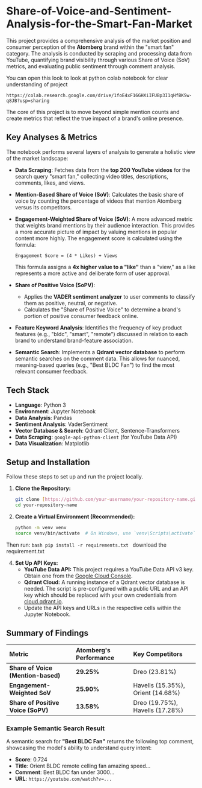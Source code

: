 # Share-of-Voice-and-Sentiment-Analysis-for-the-Smart-Fan-Market
This project provides a comprehensive analysis of the market position and consumer perception of the **Atomberg** brand within the "smart fan" category. The analysis is conducted by scraping and processing data from YouTube, quantifying brand visibility through various Share of Voice (SoV) metrics, and evaluating public sentiment through comment analysis.

You can open this look to look at python colab notebook for clear understanding of project 
```
https://colab.research.google.com/drive/1foE4xF16GHXiIFUBp3I1qHfBKSw-q8JB?usp=sharing

```
The core of this project is to move beyond simple mention counts and create metrics that reflect the true impact of a brand's online presence.

## Key Analyses & Metrics

The notebook performs several layers of analysis to generate a holistic view of the market landscape:

* **Data Scraping**: Fetches data from the **top 200 YouTube videos** for the search query "smart fan," collecting video titles, descriptions, comments, likes, and views.

* **Mention-Based Share of Voice (SoV)**: Calculates the basic share of voice by counting the percentage of videos that mention Atomberg versus its competitors.

* **Engagement-Weighted Share of Voice (SoV)**: A more advanced metric that weights brand mentions by their audience interaction. This provides a more accurate picture of impact by valuing mentions in popular content more highly. The engagement score is calculated using the formula:
    ```
    Engagement Score = (4 * Likes) + Views
    ```
    This formula assigns a **4x higher value to a "like"** than a "view," as a like represents a more active and deliberate form of user approval.

* **Share of Positive Voice (SoPV)**:
    * Applies the **VADER sentiment analyzer** to user comments to classify them as positive, neutral, or negative.
    * Calculates the "Share of Positive Voice" to determine a brand's portion of positive consumer feedback online.

* **Feature Keyword Analysis**: Identifies the frequency of key product features (e.g., "bldc", "smart", "remote") discussed in relation to each brand to understand brand-feature association.

* **Semantic Search**: Implements a **Qdrant vector database** to perform semantic searches on the comment data. This allows for nuanced, meaning-based queries (e.g., "Best BLDC Fan") to find the most relevant consumer feedback.

## Tech Stack

* **Language**: Python 3
* **Environment**: Jupyter Notebook
* **Data Analysis**: Pandas
* **Sentiment Analysis**: VaderSentiment
* **Vector Database & Search**: Qdrant Client, Sentence-Transformers
* **Data Scraping**: `google-api-python-client` (for YouTube Data API)
* **Data Visualization**: Matplotlib

## Setup and Installation

Follow these steps to set up and run the project locally.

1.  **Clone the Repository:**
    ```bash
    git clone [https://github.com/your-username/your-repository-name.git](https://github.com/your-username/your-repository-name.git)
    cd your-repository-name
    ```

2.  **Create a Virtual Environment (Recommended):**
    ```bash
    python -m venv venv
    source venv/bin/activate  # On Windows, use `venv\Scripts\activate`
    ```
  Then run:
    ```bash
    pip install -r requirements.txt
    ```
    download the requirement.txt 

4.  **Set Up API Keys:**
    * **YouTube Data API:** This project requires a YouTube Data API v3 key. Obtain one from the [Google Cloud Console](https://console.cloud.google.com/).
    * **Qdrant Cloud:** A running instance of a Qdrant vector database is needed. The script is pre-configured with a public URL and an API key which should be replaced with your own credentials from [cloud.qdrant.io](https://cloud.qdrant.io/).
    * Update the API keys and URLs in the respective cells within the Jupyter Notebook.



## Summary of Findings

| Metric | Atomberg's Performance | Key Competitors |
| :--- | :--- | :--- |
| **Share of Voice (Mention-based)** | **29.25%** | Dreo (23.81%) |
| **Engagement-Weighted SoV** | **25.90%** | Havells (15.35%), Orient (14.68%)|
| **Share of Positive Voice (SoPV)** | **13.58%** | Dreo (19.75%), Havells (17.28%)|

### Example Semantic Search Result

A semantic search for **"Best BLDC Fan"** returns the following top comment, showcasing the model's ability to understand query intent:

-   **Score**: 0.724
-   **Title**: Orient BLDC remote celling fan amazing speed...
-   **Comment**: Best BLDC fan under 3000...
-   **URL**: `https://youtube.com/watch?v=...`
